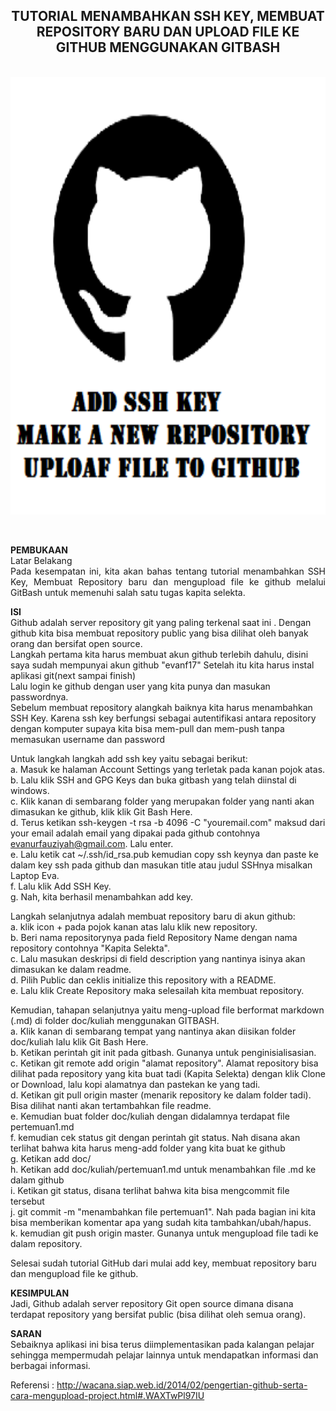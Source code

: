 <h2 align="center">TUTORIAL MENAMBAHKAN SSH KEY, MEMBUAT REPOSITORY BARU DAN UPLOAD FILE KE GITHUB MENGGUNAKAN GITBASH</h2>
<p align="justify">
<p align="center">
<br>
<img src="../../img/pertemuan1.png" width="650" height="700">
</p><br>
<p align="justify">
<strong>PEMBUKAAN</strong><br>
Latar Belakang<br>
Pada kesempatan ini, kita akan bahas tentang tutorial menambahkan SSH Key, Membuat Repository baru dan mengupload file ke github melalui GitBash untuk memenuhi salah satu tugas kapita selekta.<br>

<strong>ISI</strong><br>
Github adalah server repository git yang paling terkenal saat ini . Dengan github kita bisa membuat repository public yang bisa dilihat oleh banyak orang dan bersifat open source.<br>
Langkah pertama kita harus membuat akun github terlebih dahulu, disini saya sudah mempunyai akun github "evanf17"
Setelah itu kita harus instal aplikasi git(next sampai finish)<br>
Lalu login ke github dengan user yang kita punya dan masukan passwordnya.<br>
Sebelum membuat repository alangkah baiknya kita harus menambahkan SSH Key. Karena ssh key berfungsi sebagai autentifikasi antara repository dengan komputer supaya kita bisa mem-pull dan mem-push tanpa memasukan username dan password<br>

Untuk langkah langkah add ssh key yaitu sebagai berikut:<br>
a. Masuk ke halaman Account Settings yang terletak pada kanan pojok atas.<br>
b. Lalu klik SSH and GPG Keys dan buka gitbash yang telah diinstal di windows.<br>
c. Klik kanan di sembarang folder yang merupakan folder yang nanti akan dimasukan ke github, klik klik Git Bash Here.<br>
d. Terus ketikan ssh-keygen -t rsa -b 4096 -C "youremail.com" maksud dari your email adalah email yang dipakai pada github contohnya evanurfauziyah@gmail.com. Lalu enter.<br>
e. Lalu ketik cat ~/.ssh/id_rsa.pub kemudian copy ssh keynya dan paste ke dalam key ssh pada github dan masukan title atau judul SSHnya misalkan Laptop Eva.<br>
f. Lalu klik Add SSH Key.<br>
g. Nah, kita berhasil menambahkan add key.<br>

Langkah selanjutnya adalah membuat repository baru di akun github:<br>
a. klik icon + pada pojok kanan atas lalu klik new repository. <br>
b. Beri nama repositorynya pada field Repository Name dengan nama repository contohnya "Kapita Selekta". <br>
c. Lalu masukan deskripsi di field description yang nantinya isinya akan dimasukan ke dalam readme.<br>
d. Pilih Public dan ceklis initialize this repository with a README.<br>
e. Lalu klik Create Repository maka selesailah kita membuat repository.<br>

Kemudian, tahapan selanjutnya yaitu meng-upload file berformat markdown (.md) di folder doc/kuliah menggunakan GITBASH.<br>
a. Klik kanan di sembarang tempat yang nantinya akan diisikan folder doc/kuliah lalu klik Git Bash Here.<br>
b. Ketikan perintah git init pada gitbash. Gunanya untuk penginisialisasian.<br>
c. Ketikan git remote add origin "alamat repository". Alamat repository bisa dilihat pada repository yang kita buat tadi (Kapita Selekta) dengan klik Clone or Download, lalu kopi alamatnya dan pastekan ke yang tadi.<br>
d. Ketikan git pull origin master (menarik repository ke dalam folder tadi). Bisa dilihat nanti akan tertambahkan file readme. <br>
e. Kemudian buat folder doc/kuliah dengan didalamnya terdapat file pertemuan1.md<br>
f. kemudian cek status git dengan perintah git status. Nah disana akan terlihat bahwa kita harus meng-add folder yang kita buat ke github<br>
g. Ketikan add doc/<br>
h. Ketikan add doc/kuliah/pertemuan1.md untuk menambahkan file .md ke dalam github<br>
i. Ketikan git status, disana terlihat bahwa kita bisa mengcommit file tersebut<br>
j. git commit -m "menambahkan file pertemuan1". Nah pada bagian ini kita bisa memberikan komentar apa yang sudah kita tambahkan/ubah/hapus.<br>
k. kemudian git push origin master. Gunanya untuk mengupload file tadi ke dalam repository.<br>

Selesai sudah tutorial GitHub dari mulai add key, membuat repository baru dan mengupload file ke github. <br>

<strong>KESIMPULAN</strong><br>
Jadi, Github adalah server repository Git open source dimana disana terdapat repository yang bersifat public (bisa dilihat oleh semua orang).<br>

<strong>SARAN</strong><br>
Sebaiknya aplikasi ini bisa terus diimplementasikan pada kalangan pelajar sehingga mempermudah pelajar lainnya untuk mendapatkan informasi dan berbagai informasi.



Referensi : http://wacana.siap.web.id/2014/02/pengertian-github-serta-cara-mengupload-project.html#.WAXTwPl97IU